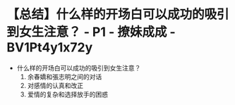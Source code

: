 # 【总结】什么样的开场白可以成功的吸引到女生注意？ - P1 - 撩妹成成 - BV1Pt4y1x72y

-   什么样的开场白可以成功的吸引到女生注意？
    1.  余春嬌和張志明之间的对话
    2.  对感情的认真和改正
    3.  爱情的复杂和选择放手的困惑